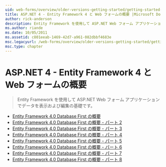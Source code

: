 ```yaml
---
uid: web-forms/overview/older-versions-getting-started/getting-started-with-ef/index
title: ASP.NET 4 - Entity Framework 4 と Web フォームの概要 |Microsoft Docs
author: rick-anderson
description: Entity Framework を使用して ASP.NET Web フォーム アプリケーションでデータを表示および編集の基礎です。
ms.author: riande
ms.date: 10/05/2011
ms.assetid: c801eeab-1469-42d7-a961-082dbbf4683e
msc.legacyurl: /web-forms/overview/older-versions-getting-started/getting-started-with-ef
msc.type: chapter
---
```

<a name="aspnet-4---getting-started-with-entity-framework-4-and-web-forms"></a>ASP.NET 4 - Entity Framework 4 と Web フォームの概要
====================
> Entity Framework を使用して ASP.NET Web フォーム アプリケーションでデータを表示および編集の基礎です。


- [Entity Framework 4.0 Database First の概要](the-entity-framework-and-aspnet-getting-started-part-1.md)
- [Entity Framework 4.0 Database First の概要 - パート 2](the-entity-framework-and-aspnet-getting-started-part-2.md)
- [Entity Framework 4.0 Database First の概要 - パート 3](the-entity-framework-and-aspnet-getting-started-part-3.md)
- [Entity Framework 4.0 Database First の概要 - パート 4](the-entity-framework-and-aspnet-getting-started-part-4.md)
- [Entity Framework 4.0 Database First の概要 - パート 5](the-entity-framework-and-aspnet-getting-started-part-5.md)
- [Entity Framework 4.0 Database First の概要 - パート 6](the-entity-framework-and-aspnet-getting-started-part-6.md)
- [Entity Framework 4.0 Database First の概要 - パート 7](the-entity-framework-and-aspnet-getting-started-part-7.md)
- [Entity Framework 4.0 Database First の概要 - パート 8](the-entity-framework-and-aspnet-getting-started-part-8.md)
